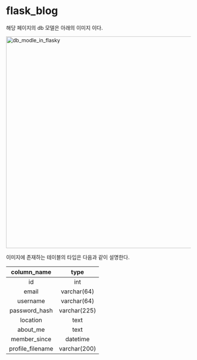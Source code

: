 # flask_blog

해당 페이지의 db 모델은 아래의 이미지 이다.

<img width="578" alt="db_modle_in_flasky" src="https://user-images.githubusercontent.com/48170295/59585495-94512080-911b-11e9-9172-97f2683fd67c.PNG">

이미지에 존재하는 테이블의 타입은 다음과 같이 설명한다.


|column_name|type|
|:--------:|:--------:|
|id|int|
|email|varchar(64)|
|username|varchar(64)|
|password_hash|varchar(225)|
|location|text|
|about_me|text|
|member_since|datetime|
|profile_filename|varchar(200)|
